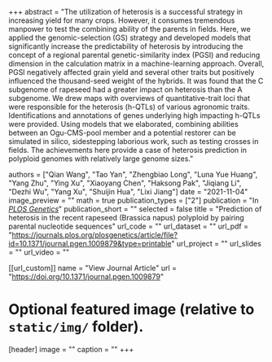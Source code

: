 +++
abstract = "The utilization of heterosis is a successful strategy in increasing yield for many crops. However, it consumes tremendous manpower to test the combining ability of the parents in fields. Here, we applied the genomic-selection (GS) strategy and developed models that significantly increase the predictability of heterosis by introducing the concept of a regional parental genetic-similarity index (PGSI) and reducing dimension in the calculation matrix in a machine-learning approach. Overall, PGSI negatively affected grain yield and several other traits but positively influenced the thousand-seed weight of the hybrids. It was found that the C subgenome of rapeseed had a greater impact on heterosis than the A subgenome. We drew maps with overviews of quantitative-trait loci that were responsible for the heterosis (h-QTLs) of various agronomic traits. Identifications and annotations of genes underlying high impacting h-QTLs were provided. Using models that we elaborated, combining abilities between an Ogu-CMS-pool member and a potential restorer can be simulated in silico, sidestepping laborious work, such as testing crosses in fields. The achievements here provide a case of heterosis prediction in polyploid genomes with relatively large genome sizes."

authors = ["Qian Wang", "Tao Yan", "Zhengbiao Long", "Luna Yue Huang", "Yang Zhu", "Ying Xu", "Xiaoyang Chen", "Haksong Pak", "Jiqiang Li", "Dezhi Wu", "Yang Xu", "Shuijin Hua", "Lixi Jiang"]
date = "2021-11-04"
image_preview = ""
math = true
publication_types = ["2"]
publication = "In [*PLOS Genetics*](https://doi.org/10.1371/journal.pgen.1009879)"
publication_short = ""
selected = false
title = "Prediction of heterosis in the recent rapeseed (Brassica napus) polyploid by pairing parental nucleotide sequences"
url_code = ""
url_dataset = ""
url_pdf = "https://journals.plos.org/plosgenetics/article/file?id=10.1371/journal.pgen.1009879&type=printable"
url_project = ""
url_slides = ""
url_video = ""

[[url_custom]]
name = "View Journal Article"
url = "https://doi.org/10.1371/journal.pgen.1009879"

# Optional featured image (relative to `static/img/` folder).
[header]
image = ""
caption = ""
+++
